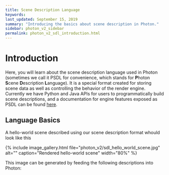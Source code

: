 ```yaml
---
title: Scene Description Language
keywords: 
last_updated: September 15, 2019
summary: "Introducing the basics about scene description in Photon."
sidebar: photon_v2_sidebar
permalink: photon_v2_sdl_introduction.html
---
```


# Introduction

Here, you will learn about the scene description language used in Photon (sometimes we call it PSDL for convenience, which stands for **P**hoton **S**cene **D**escription **L**anguage). It is a special format created for storing scene data as well as controlling the behavior of the render engine. Currently we have Python and Java APIs for users to programmatically build scene descriptions, and a documentation for engine features exposed as PSDL can be found [here](photon_v2_sdl_documentation.html).

## Language Basics

A hello-world scene described using our scene description format whould look like this

{% include image_gallery.html file="photon_v2/sdl_hello_world_scene.jpg" alt="" caption="Rendered hello-world scene" width="80%" %}

This image can be generated by feeding the following descriptions into Photon:
